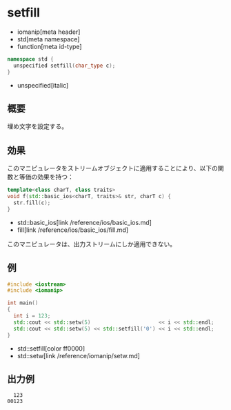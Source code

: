 # setfill
* iomanip[meta header]
* std[meta namespace]
* function[meta id-type]

```cpp
namespace std {
  unspecified setfill(char_type c);
}
```
* unspecified[italic]

## 概要
埋め文字を設定する。

## 効果
このマニピュレータをストリームオブジェクトに適用することにより、以下の関数と等価の効果を持つ：

```cpp
template<class charT, class traits>
void f(std::basic_ios<charT, traits>& str, charT c) {
  str.fill(c);
}
```
* std::basic_ios[link /reference/ios/basic_ios.md]
* fill[link /reference/ios/basic_ios/fill.md]

このマニピュレータは、出力ストリームにしか適用できない。

## 例
```cpp example
#include <iostream>
#include <iomanip>

int main()
{
  int i = 123;
  std::cout << std::setw(5)                      << i << std::endl;
  std::cout << std::setw(5) << std::setfill('0') << i << std::endl;
}
```
* std::setfill[color ff0000]
* std::setw[link /reference/iomanip/setw.md]

## 出力例
```
  123
00123
```

